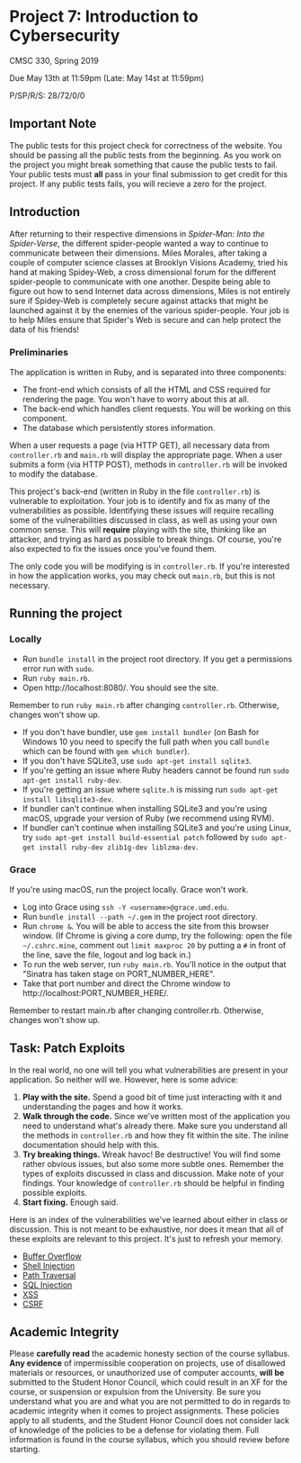 # Project 7: Introduction to Cybersecurity

CMSC 330, Spring 2019

Due May 13th at 11:59pm (Late: May 14st at 11:59pm)

P/SP/R/S: 28/72/0/0

## Important Note
The public tests for this project check for correctness of the website. You should be passing all the public tests from the beginning. As you work on the project you might break something that cause the public tests to fail. Your public tests must **all** pass in your final submission to get credit for this project. If any public tests fails, you will recieve a zero for the project.

## Introduction
After returning to their respective dimensions in *Spider-Man: Into the Spider-Verse*, the different spider-people wanted a way to continue to communicate between their dimensions. Miles Morales, after taking a couple of computer science classes at Brooklyn Visions Academy, tried his hand at making Spidey-Web, a cross dimensional forum for the different spider-people to communicate with one another. Despite being able to figure out how to send Internet data across dimensions, Miles is not entirely sure if Spidey-Web is completely secure against attacks that might be launched against it by the enemies of the various spider-people. Your job is to help Miles ensure that Spider's Web is secure and can help protect the data of his friends!


### Preliminaries
The application is written in Ruby, and is separated into three components:

- The front-end which consists of all the HTML and CSS required for rendering the page. You won't have to worry about this at all.
- The back-end which handles client requests. You will  be working on this component.
- The database which persistently stores information.

When a user requests a page (via HTTP GET), all necessary data from `controller.rb` and `main.rb` will display the appropriate page. When a user submits a form (via HTTP POST), methods in `controller.rb` will be invoked to modify the database.

This project's back-end (written in Ruby in the file `controller.rb`) is vulnerable to exploitation. Your job is to identify and fix as many of the vulnerabilities as possible. Identifying these issues will require recalling some of the vulnerabilities discussed in class, as well as using your own common sense. This will **require** playing with the site, thinking like an attacker, and trying as hard as possible to break things. Of course, you're also expected to fix the issues once you've found them.

The only code you will be modifying is in `controller.rb`. If you're interested in how the application works, you may check out `main.rb`, but this is not necessary.

## Running the project

### Locally

- Run `bundle install` in the project root directory. If you get a permissions error run with `sudo`.
- Run `ruby main.rb`.
- Open http://localhost:8080/. You should see the site.

Remember to run `ruby main.rb` after changing `controller.rb`. Otherwise, changes won't show up.

- If you don't have bundler, use `gem install bundler` (on Bash for Windows 10 you need to specify the full path when you call `bundle` which can be found with `gem which bundler`).
- If you don't have SQLite3, use `sudo apt-get install sqlite3`.
- If you're getting an issue where Ruby headers cannot be found run `sudo apt-get install ruby-dev`.
- If you're getting an issue where `sqlite.h` is missing run `sudo apt-get install libsqlite3-dev`.
- If bundler can't continue when installing SQLite3 and you're using macOS, upgrade your version of Ruby (we recommend using RVM).
- If bundler can't continue when installing SQLite3 and you're using Linux, try `sudo apt-get install build-essential patch` followed by `sudo apt-get install ruby-dev zlib1g-dev liblzma-dev`.

### Grace

If you're using macOS, run the project locally. Grace won't work.

- Log into Grace using `ssh -Y <username>@grace.umd.edu`.
- Run `bundle install --path ~/.gem` in the project root directory.
- Run `chrome &`. You will be able to access the site from this browser window. (If Chrome is giving a core dump, try the following: open the file `~/.cshrc.mine`, comment out `limit maxproc 20` by putting a `#` in front of the line, save the file, logout and log back in.)
- To run the web server, run `ruby main.rb`. You'll notice in the output that "Sinatra has taken stage on PORT_NUMBER_HERE".
- Take that port number and direct the Chrome window to http://localhost:PORT_NUMBER_HERE/.

Remember to restart main.rb after changing controller.rb. Otherwise, changes won't show up.

## Task: Patch Exploits
In the real world, no one will tell you what vulnerabilities are present in your application. So neither will we. However, here is some advice:

1. **Play with the site.** Spend a good bit of time just interacting with it and understanding the pages and how it works.
2. **Walk through the code.** Since we've written most of the application you need to understand what's already there. Make sure you understand all the methods in `controller.rb` and how they fit within the site. The inline documentation should help with this.
3. **Try breaking things.** Wreak havoc! Be destructive! You will find some rather obvious issues, but also some more subtle ones. Remember the types of exploits discussed in class and discussion. Make note of your findings. Your knowledge of `controller.rb` should be helpful in finding possible exploits.
4. **Start fixing.** Enough said.

Here is an index of the vulnerabilities we've learned about either in class or discussion. This is not meant to be exhaustive, nor does it mean that all of these exploits are relevant to this project. It's just to refresh your memory.

* [Buffer Overflow](http://www.cs.umd.edu/class/fall2017/cmsc330/lectures/software-security.pdf#page=15)
* [Shell Injection](http://www.cs.umd.edu/class/fall2017/cmsc330/lectures/software-security.pdf#page=31)
* [Path Traversal](http://www.cs.umd.edu/class/fall2017/cmsc330/lectures/software-security.pdf#page=47)
* [SQL Injection](http://www.cs.umd.edu/class/fall2017/cmsc330/lectures/software-security-2.pdf#page=14)
* [XSS](http://www.cs.umd.edu/class/fall2017/cmsc330/lectures/software-security-2.pdf#page=56)
* [CSRF](https://www.owasp.org/index.php/Cross-Site_Request_Forgery_(CSRF))

## Academic Integrity
Please **carefully read** the academic honesty section of the course syllabus. **Any evidence** of impermissible cooperation on projects, use of disallowed materials or resources, or unauthorized use of computer accounts, **will be** submitted to the Student Honor Council, which could result in an XF for the course, or suspension or expulsion from the University. Be sure you understand what you are and what you are not permitted to do in regards to academic integrity when it comes to project assignments. These policies apply to all students, and the Student Honor Council does not consider lack of knowledge of the policies to be a defense for violating them. Full information is found in the course syllabus, which you should review before starting.

[git instructions]: ../git_cheatsheet.md
[submit server]: submit.cs.umd.edu
[web submit link]: ../common-images/web_submit.jpg
[web upload example]: ../common-images/web_upload.jpg
